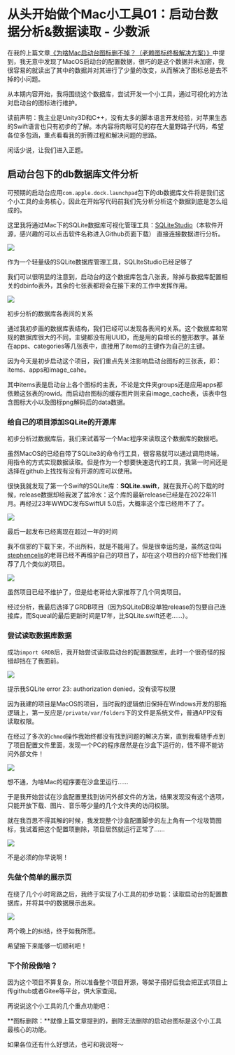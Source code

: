 

# 从头开始做个Mac小工具01：启动台数据分析&数据读取 - 少数派

在我的上篇文章[《为啥Mac启动台图标删不掉？（老赖图标终极解决方案）》](https://sspai.com/post/85136)中提到，我无意中发现了MacOS启动台的配置数据，很巧的是这个数据并未加密，我很容易的就读出了其中的数据并对其进行了少量的改变，从而解决了图标总是去不掉的小问题。

从本期内容开始，我将围绕这个数据库，尝试开发一个小工具，通过可视化的方法对启动台的图标进行维护。

读前声明：我主业是Unity3D和C++，没有太多的脚本语言开发经验，对苹果生态的Swift语言也只有初步的了解。本内容将肉眼可见的存在大量野路子代码，希望各位多包涵，重点看看我的折腾过程和解决问题的思路。

闲话少说，让我们进入正题。

## 启动台包下的db数据库文件分析

可预期的启动台应用`com.apple.dock.launchpad`包下的db数据库文件将是我们这个小工具的业务核心，因此在开始写代码前我们先分析分析这个数据到底是怎么组成的。

这里我将通过Mac下的SQLite数据库可视化管理工具：[SQLiteStudio](https://sspai.com/link?target=https%3A%2F%2Fgithub.com%2Fpawelsalawa%2Fsqlitestudio)（本软件开源，感兴趣的可以点击软件名称进入Github页面下载） 直接连接数据进行分析。

![](assets/1703640857-44e41ac59ee3870853210ab098af4db9.png)

作为一个轻量级的SQLite数据库管理工具，SQLIteStudio已经足够了

我们可以很明显的注意到，启动台的这个数据库包含八张表，除掉与数据库配置相关的dbinfo表外，其余的七张表都将会在接下来的工作中发挥作用。

![](assets/1703640857-97c71f449fadadeb32ec44dc9ccaa748.png)

初步分析的数据库各表间的关系

通过我初步画的数据库表结构，我们已经可以发现各表间的关系。这个数据库和常规的数据库很大的不同，主键都没有用UUID，而是用的自增长的整形数字。甚至在apps、categories等几张表中，直接用了items的主键作为自己的主键。

因为今天是初步启动这个项目，我们重点先关注影响启动台图标的三张表，即：items、apps和image\_cahe。

其中items表是启动台上各个图标的主表，不论是文件夹groups还是应用apps都依赖这张表的rowid。而启动台图标的缓存图片则来自image\_cache表，该表中包含图标大小以及图标png解码后的data数据。

### 给自己的项目添加SQLite的开源库

初步分析过数据库后，我们来试着写一个Mac程序来读取这个数据库的数据吧。

虽然MacOS的已经自带了SQLite3的命令行工具，很容易就可以通过调用终端，用指令的方式实现数据读取。但是作为一个想要快速迭代的工具，我第一时间还是选择在github上找找有没有开源的库可以使用。

很快我就发现了第一个Swift的SQLite库：**SQLite.swift**，就在我开心的下载的时候，release数据却给我泼了盆冷水：这个库的最新release已经是在2022年11月。再经过23年WWDC发布SwiftUI 5.0后，大概率这个库已经用不了了。

![](assets/1703640857-4ed0c83e9bed2c80a566bfbbad6247d4.png)

最后一起发布已经离现在超过一年的时间

我不信邪的下载下来，不出所料，就是不能用了。但是很幸运的是，虽然这位叫[stephencelis](https://sspai.com/link?target=https%3A%2F%2Fgithub.com%2Fstephencelis)的老哥已经不再维护自己的项目了，却在这个项目的介绍下给我们推荐了几个类似的项目。

![](assets/1703640857-34244a6fdc77cad7eec717bac5372854.png)

虽然项目已经不维护了，但是给老哥给大家推荐了几个同类项目。

经过分析，我最后选择了GRDB项目（因为SQLiteDB没单独release的包要自己连接库，而Squeal的最后更新时间是17年，比SQLite.swift还老……）。

### 尝试读取数据库数据

成功`import GRDB`后，我开始尝试读取启动台的配置数据库，此时一个很奇怪的报错却挡在了我面前。

![](assets/1703640857-2dfddd5cc27fd453eaaef2c74e152600.png)

提示我SQLite error 23: authorization denied，没有读写权限

因为我建的项目是MacOS的项目，当时我的逻辑依旧保持在Windows开发的那拖逻辑上，第一反应是`/private/var/folders`下的文件是系统文件，普通APP没有读取权限。

在经过了多次的`chmod`操作我始终都没有找到问题的解决方案，直到我看随手点到了项目配置文件里面，发现一个PC的程序居然是在沙盒下运行的，怪不得不能访问外部文件！

![](assets/1703640857-4c6141961e61e3f09d345b80742b3db6.png)

想不通，为啥Mac的程序要在沙盒里运行……

于是我开始尝试在沙盒配置里找到访问外部文件的方法，结果发现没有这个选项，只能开放下载、图片、音乐等少量的几个文件夹的访问权限。

就在我百思不得其解的时候，我发现整个沙盒配置脚步的左上角有一个垃圾筒图标，我试着把这个配置项删除，项目居然就运行正常了……

![](assets/1703640857-7ee47454d05735a57b6e26b2ce4507af.png)

不是必须的你早说啊！

### 先做个简单的展示页

在绕了几个小时弯路之后，我终于实现了小工具的初步功能：读取启动台的配置数据库，并将其中的数据展示出来。

![](assets/1703640857-4a595c84cfc8f592ce60df2360ce80bb.png)

两个晚上的纠结，终于如我所愿。

希望接下来能够一切顺利吧！

### 下个阶段做啥？

因为这个项目不算复杂，所以准备整个项目开源，等架子搭好后我会把正式项目上传github或者Gitee等平台，供大家查阅。

再说说这个小工具的几个重点功能吧：

**图标删除：**就像上篇文章提到的，删除无法删除的启动台图标是这个小工具最核心的功能。

如果各位还有什么好想法，也可和我说呀～
